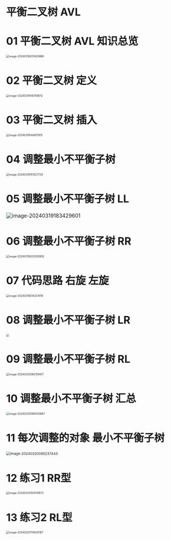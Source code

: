 # 平衡二叉树 AVL



# 01 平衡二叉树 AVL 知识总览

<img src="https://cvp.oss-cn-shanghai.aliyuncs.com/picgo/202403182014971.png" alt="image-20240318201420868" style="zoom:50%;" />



# 02 平衡二叉树 定义

<img src="https://cvp.oss-cn-shanghai.aliyuncs.com/picgo/202403191401178.png" alt="image-20240319140159012" style="zoom:50%;" />



# 03 平衡二叉树 插入

<img src="https://cvp.oss-cn-shanghai.aliyuncs.com/picgo/202403191449990.png" alt="image-20240319144917815" style="zoom:50%;" />



# 04 调整最小不平衡子树

<img src="https://cvp.oss-cn-shanghai.aliyuncs.com/picgo/202403191515809.png" alt="image-20240319151527729" style="zoom:50%;" />



# 05 调整最小不平衡子树 LL

![image-20240319183429601](https://cvp.oss-cn-shanghai.aliyuncs.com/picgo/202403191834047.png)

# 06 调整最小不平衡子树 RR

<img src="https://cvp.oss-cn-shanghai.aliyuncs.com/picgo/202403192030290.png" alt="image-20240319203030952" style="zoom:50%;" />



# 07 代码思路 右旋 左旋

<img src="https://cvp.oss-cn-shanghai.aliyuncs.com/picgo/202403192143690.png" alt="image-20240319214337419" style="zoom:50%;" />

# 08 调整最小不平衡子树 LR

<img src="https://cvp.oss-cn-shanghai.aliyuncs.com/picgo/202403200748904.png" style="zoom:50%;" />



# 09 调整最小不平衡子树 RL

<img src="https://cvp.oss-cn-shanghai.aliyuncs.com/picgo/202403200821734.png" alt="image-20240320082159417" style="zoom:50%;" />



# 10 调整最小不平衡子树 汇总

<img src="https://cvp.oss-cn-shanghai.aliyuncs.com/picgo/202403200900954.png" alt="image-20240320090030687" style="zoom: 50%;" />

# 11 每次调整的对象 最小不平衡子树

<img src="https://cvp.oss-cn-shanghai.aliyuncs.com/picgo/202403200952657.png" alt="image-20240320095237443" style="zoom:67%;" />

# 12 练习1 RR型

<img src="https://cvp.oss-cn-shanghai.aliyuncs.com/picgo/202403201047973.png" alt="image-20240320104741873" style="zoom:50%;" />

# 13 练习2 RL型

<img src="https://cvp.oss-cn-shanghai.aliyuncs.com/picgo/202403201148358.png" alt="image-20240320114830167" style="zoom:50%;" />
